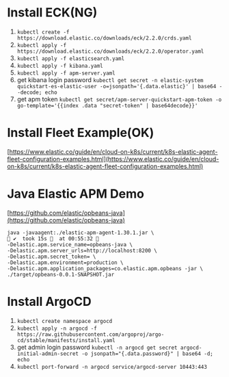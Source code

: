 # Install ECK(NG)

1. `kubectl create -f https://download.elastic.co/downloads/eck/2.2.0/crds.yaml`
2. `kubectl apply -f https://download.elastic.co/downloads/eck/2.2.0/operator.yaml`
3. `kubectl apply -f elasticsearch.yaml`
4. `kubectl apply -f kibana.yaml`
5. `kubectl apply -f apm-server.yaml`
6. get kibana login password `kubectl get secret -n elastic-system quickstart-es-elastic-user -o=jsonpath='{.data.elastic}' | base64 --decode; echo`
7. get apm token `kubectl get secret/apm-server-quickstart-apm-token -o go-template='{{index .data "secret-token" | base64decode}}'`

# Install Fleet Example(OK)

[https://www.elastic.co/guide/en/cloud-on-k8s/current/k8s-elastic-agent-fleet-configuration-examples.html](https://www.elastic.co/guide/en/cloud-on-k8s/current/k8s-elastic-agent-fleet-configuration-examples.html)

# Java Elastic APM Demo
[https://github.com/elastic/opbeans-java](https://github.com/elastic/opbeans-java)
```
java -javaagent:./elastic-apm-agent-1.30.1.jar \                                                                   ✔  took 15s   at 00:55:32 
-Delastic.apm.service_name=opbeans-java \
-Delastic.apm.server_urls=http://localhost:8200 \
-Delastic.apm.secret_token= \
-Delastic.apm.environment=production \
-Delastic.apm.application_packages=co.elastic.apm.opbeans -jar \
./target/opbeans-0.0.1-SNAPSHOT.jar
```

# Install ArgoCD

1. `kubectl create namespace argocd`
2. `kubectl apply -n argocd -f https://raw.githubusercontent.com/argoproj/argo-cd/stable/manifests/install.yaml`
3. get admin login password `kubectl -n argocd get secret argocd-initial-admin-secret -o jsonpath="{.data.password}" | base64 -d; echo`
4. `kubectl port-forward -n argocd service/argocd-server 10443:443`

